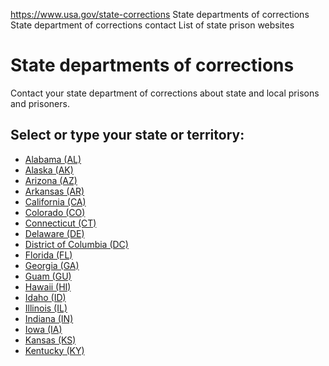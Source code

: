 

https://www.usa.gov/state-corrections
State departments of corrections
State department of corrections contact
List of state prison websites

State departments of corrections
================================

Contact your state department of corrections about state and local prisons and prisoners.

Select or type your state or territory:
---------------------------------------

* [Alabama (AL)](https://doc.alabama.gov/)
* [Alaska (AK)](https://doc.alaska.gov/)
* [Arizona (AZ)](https://corrections.az.gov/)
* [Arkansas (AR)](https://doc.arkansas.gov/)
* [California (CA)](https://www.cdcr.ca.gov/)
* [Colorado (CO)](https://cdoc.colorado.gov/)
* [Connecticut (CT)](https://portal.ct.gov/doc)
* [Delaware (DE)](https://doc.delaware.gov/)
* [District of Columbia (DC)](https://doc.dc.gov/)
* [Florida (FL)](https://fdc.myflorida.com/index.html)
* [Georgia (GA)](https://gdc.georgia.gov/)
* [Guam (GU)](https://doc.guam.gov/)
* [Hawaii (HI)](https://dps.hawaii.gov/about/divisions/corrections/)
* [Idaho (ID)](https://www.idoc.idaho.gov/)
* [Illinois (IL)](https://idoc.illinois.gov/)
* [Indiana (IN)](https://www.in.gov/idoc/)
* [Iowa (IA)](https://doc.iowa.gov)
* [Kansas (KS)](https://www.doc.ks.gov/)
* [Kentucky (KY)](https://corrections.ky.gov/Pages/index.aspx)
